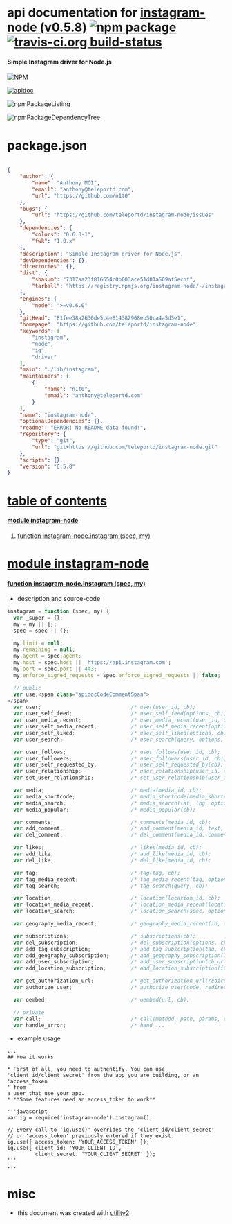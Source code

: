 # api documentation for  [instagram-node (v0.5.8)](https://github.com/teleportd/instagram-node)  [![npm package](https://img.shields.io/npm/v/npmdoc-instagram-node.svg?style=flat-square)](https://www.npmjs.org/package/npmdoc-instagram-node) [![travis-ci.org build-status](https://api.travis-ci.org/npmdoc/node-npmdoc-instagram-node.svg)](https://travis-ci.org/npmdoc/node-npmdoc-instagram-node)
#### Simple Instagram driver for Node.js

[![NPM](https://nodei.co/npm/instagram-node.png?downloads=true)](https://www.npmjs.com/package/instagram-node)

[![apidoc](https://npmdoc.github.io/node-npmdoc-instagram-node/build/screenCapture.buildNpmdoc.browser._2Fhome_2Ftravis_2Fbuild_2Fnpmdoc_2Fnode-npmdoc-instagram-node_2Ftmp_2Fbuild_2Fapidoc.html.png)](https://npmdoc.github.io/node-npmdoc-instagram-node/build..beta..travis-ci.org/apidoc.html)

![npmPackageListing](https://npmdoc.github.io/node-npmdoc-instagram-node/build/screenCapture.npmPackageListing.svg)

![npmPackageDependencyTree](https://npmdoc.github.io/node-npmdoc-instagram-node/build/screenCapture.npmPackageDependencyTree.svg)



# package.json

```json

{
    "author": {
        "name": "Anthony MOI",
        "email": "anthony@teleportd.com",
        "url": "https://github.com/n1t0"
    },
    "bugs": {
        "url": "https://github.com/teleportd/instagram-node/issues"
    },
    "dependencies": {
        "colors": "0.6.0-1",
        "fwk": "1.0.x"
    },
    "description": "Simple Instagram driver for Node.js",
    "devDependencies": {},
    "directories": {},
    "dist": {
        "shasum": "7317aa23f816654c0b003ace51d81a509af5ecbf",
        "tarball": "https://registry.npmjs.org/instagram-node/-/instagram-node-0.5.8.tgz"
    },
    "engines": {
        "node": ">=v0.6.0"
    },
    "gitHead": "81fee38a2636de5c4e814382968eb50ca4a5d5e1",
    "homepage": "https://github.com/teleportd/instagram-node",
    "keywords": [
        "instagram",
        "node",
        "ig",
        "driver"
    ],
    "main": "./lib/instagram",
    "maintainers": [
        {
            "name": "n1t0",
            "email": "anthony@teleportd.com"
        }
    ],
    "name": "instagram-node",
    "optionalDependencies": {},
    "readme": "ERROR: No README data found!",
    "repository": {
        "type": "git",
        "url": "git+https://github.com/teleportd/instagram-node.git"
    },
    "scripts": {},
    "version": "0.5.8"
}
```



# <a name="apidoc.tableOfContents"></a>[table of contents](#apidoc.tableOfContents)

#### [module instagram-node](#apidoc.module.instagram-node)
1.  [function <span class="apidocSignatureSpan">instagram-node.</span>instagram (spec, my)](#apidoc.element.instagram-node.instagram)



# <a name="apidoc.module.instagram-node"></a>[module instagram-node](#apidoc.module.instagram-node)

#### <a name="apidoc.element.instagram-node.instagram"></a>[function <span class="apidocSignatureSpan">instagram-node.</span>instagram (spec, my)](#apidoc.element.instagram-node.instagram)
- description and source-code
```javascript
instagram = function (spec, my) {
  var _super = {};
  my = my || {};
  spec = spec || {};

  my.limit = null;
  my.remaining = null;
  my.agent = spec.agent;
  my.host = spec.host || 'https://api.instagram.com';
  my.port = spec.port || 443;
  my.enforce_signed_requests = spec.enforce_signed_requests || false;

  // public
  var use;<span class="apidocCodeCommentSpan">                              /* use(spec);                                       */
</span>
  var user;                             /* user(user_id, cb);                               */
  var user_self_feed;                   /* user_self_feed(options, cb);                     */
  var user_media_recent;                /* user_media_recent(user_id, options, cb);         */
  var user_self_media_recent;           /* user_self_media_recent(options, cb);             */
  var user_self_liked;                  /* user_self_liked(options, cb);                    */
  var user_search;                      /* user_search(query, options, cb);                 */

  var user_follows;                     /* user_follows(user_id, cb);                       */
  var user_followers;                   /* user_followers(user_id, cb);                     */
  var user_self_requested_by;           /* user_self_requested_by(cb);                      */
  var user_relationship;                /* user_relationship(user_id, cb);                  */
  var set_user_relationship;            /* set_user_relationship(user_id, action, cb);      */

  var media;                            /* media(media_id, cb);                             */
  var media_shortcode;                  /* media_shortcode(media_shortcode, cb);            */
  var media_search;                     /* media_search(lat, lng, options, cb);             */
  var media_popular;                    /* media_popular(cb);                               */

  var comments;                         /* comments(media_id, cb);                          */
  var add_comment;                      /* add_comment(media_id, text, cb);                 */
  var del_comment;                      /* del_comment(media_id, comment_id, cb);           */

  var likes;                            /* likes(media_id, cb);                             */
  var add_like;                         /* add_like(media_id, cb);                          */
  var del_like;                         /* del_like(media_id, cb);                          */

  var tag;                              /* tag(tag, cb);                                    */
  var tag_media_recent;                 /* tag_media_recent(tag, options, cb);              */
  var tag_search;                       /* tag_search(query, cb);                           */

  var location;                         /* location(location_id, cb);                       */
  var location_media_recent;            /* location_media_recent(location_id, options, cb); */
  var location_search;                  /* location_search(spec, options, cb);              */

  var geography_media_recent;           /* geography_media_recent(id, options, cb);         */

  var subscriptions;                    /* subscriptions(cb);                               */
  var del_subscription;                 /* del_subscription(options, cb);                   */
  var add_tag_subscription;             /* add_tag_subscription(tag, cb_url, cb);           */
  var add_geography_subscription;       /* add_geography_subscription(lat, lng, radius, cb_url, cb); */
  var add_user_subscription;            /* add_user_subscription(cb_url, cb);               */
  var add_location_subscription;        /* add_location_subscription(id, cb_url, cb);       */

  var get_authorization_url;            /* get_authorization_url(redirect_uri, permissions);*/
  var authorize_user;                   /* authorize_user(code, redirect_uri, cb);          */

  var oembed;                           /* oembed(url, cb);                             */

  // private
  var call;                             /* call(method, path, params, cb, retry);           */
  var handle_error;                     /* hand ...
```
- example usage
```shell
...
## How it works

* First of all, you need to authentify. You can use 'client_id/client_secret' from the app you are building, or an 'access_token
' from
a user that use your app.
* **Some features need an access_token to work**

'''javascript
var ig = require('instagram-node').instagram();

// Every call to 'ig.use()' overrides the 'client_id/client_secret'
// or 'access_token' previously entered if they exist.
ig.use({ access_token: 'YOUR_ACCESS_TOKEN' });
ig.use({ client_id: 'YOUR_CLIENT_ID',
         client_secret: 'YOUR_CLIENT_SECRET' });
'''
...
```



# misc
- this document was created with [utility2](https://github.com/kaizhu256/node-utility2)

